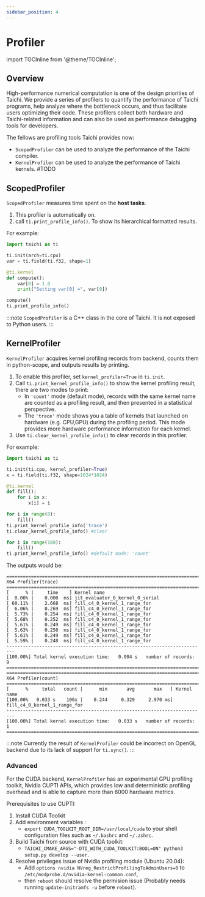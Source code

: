 ```yaml
---
sidebar_position: 4
---
```


# Profiler

import TOCInline from '@theme/TOCInline';
<TOCInline toc={toc} />

## Overview
High-performance numerical computation is one of the design priorities of Taichi. We provide a series of profilers to quantify the performance of Taichi programs, help analyze where the bottleneck occurs, and thus facilitate users optimizing their code. These profilers collect both hardware and Taichi-related information and can also be used as performance debugging tools for developers.

The fellows are profiling tools Taichi provides now:
- `ScopedProfiler` can be used to analyze the performance of the Taichi compiler.
- `KernelProfiler` can be used to analyze the performance of Taichi kernels. #TODO

## ScopedProfiler
`ScopedProfiler` measures time spent on the **host tasks**.

1. This profiler is automatically on.
2. call `ti.print_profile_info()`. To show its hierarchical formatted results.

For example:

```python
import taichi as ti

ti.init(arch=ti.cpu)
var = ti.field(ti.f32, shape=1)

@ti.kernel
def compute():
    var[0] = 1.0
    print("Setting var[0] =", var[0])

compute()
ti.print_profile_info()
```

:::note
`ScopedProfiler` is a C++ class in the core of Taichi. It is not exposed to Python users.
:::


## KernelProfiler

`KernelProfiler` acquires kernel profiling records from backend, counts them in python-scope, and outputs results by printing.

1. To enable this profiler, set `kernel_profiler=True` in `ti.init`.
2. Call `ti.print_kernel_profile_info()` to show the kernel profiling result, there are two modes to print:
    - In `'count'` mode (default mode), records with the same kernel name are counted as a profiling result, and then presented in a statistical perspective.
    - The `'trace'` mode shows you a table of kernels that launched on hardware (e.g. CPU,GPU) during the profiling period. This mode provides more hardware performance information for each kernel.
3. Use `ti.clear_kernel_profile_info()` to clear records in this profiler.

For example:
```python {3,13}
import taichi as ti

ti.init(ti.cpu, kernel_profiler=True)
x = ti.field(ti.f32, shape=1024*1024)

@ti.kernel
def fill():
    for i in x:
        x[i] = i

for i in range(8):
    fill()
ti.print_kernel_profile_info('trace')
ti.clear_kernel_profile_info() #clear

for i in range(100):
    fill()
ti.print_kernel_profile_info() #default mode: 'count'
```

The outputs would be:

```
=========================================================================
X64 Profiler(trace)
=========================================================================
[      % |     time    ] Kernel name
[  0.00% |    0.000  ms] jit_evaluator_0_kernel_0_serial
[ 60.11% |    2.668  ms] fill_c4_0_kernel_1_range_for
[  6.06% |    0.269  ms] fill_c4_0_kernel_1_range_for
[  5.73% |    0.254  ms] fill_c4_0_kernel_1_range_for
[  5.68% |    0.252  ms] fill_c4_0_kernel_1_range_for
[  5.61% |    0.249  ms] fill_c4_0_kernel_1_range_for
[  5.63% |    0.250  ms] fill_c4_0_kernel_1_range_for
[  5.61% |    0.249  ms] fill_c4_0_kernel_1_range_for
[  5.59% |    0.248  ms] fill_c4_0_kernel_1_range_for
-------------------------------------------------------------------------
[100.00%] Total kernel execution time:   0.004 s   number of records:  9
=========================================================================
=========================================================================
X64 Profiler(count)
=========================================================================
[      %     total   count |      min       avg       max   ] Kernel name
[100.00%   0.033 s    100x |    0.244     0.329     2.970 ms] fill_c4_0_kernel_1_range_for
-------------------------------------------------------------------------
[100.00%] Total kernel execution time:   0.033 s   number of records:  1
=========================================================================
```

:::note
Currently the result of `KernelProfiler` could be incorrect on OpenGL backend due to its lack of support for `ti.sync()`.
:::

### Advanced
For the CUDA backend, `KernelProfiler` has an experimental GPU profiling toolkit, Nvidia CUPTI APIs, which provides low and deterministic profiling overhead and is able to capture more than 6000 hardware metrics.


Prerequisites to use CUPTI:
1. Install CUDA Toolkit
2. Add environment variables :
    - `export CUDA_TOOLKIT_ROOT_DIR=/usr/local/cuda` to your shell configuration files such as `~/.bashrc` and `~/.zshrc`.
3. Build Taichi from source with CUDA toolkit:
    - `TAICHI_CMAKE_ARGS="-DTI_WITH_CUDA_TOOLKIT:BOOL=ON" python3 setup.py develop --user`.
4. Resolve privileges issue of Nvidia profiling module (Ubuntu 20.04):
    - Add `options nvidia NVreg_RestrictProfilingToAdminUsers=0` to `/etc/modprobe.d/nvidia-kernel-common.conf`,
    - then `reboot` should resolve the permision issue (Probably needs running `update-initramfs -u` before `reboot`).
